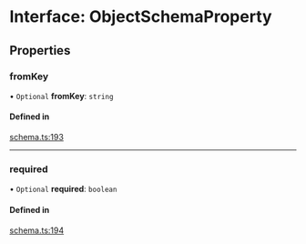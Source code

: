 # Interface: ObjectSchemaProperty

## Properties

### fromKey

• `Optional` **fromKey**: `string`

#### Defined in

[schema.ts:193](https://github.com/coda/packs-sdk/blob/main/schema.ts#L193)

___

### required

• `Optional` **required**: `boolean`

#### Defined in

[schema.ts:194](https://github.com/coda/packs-sdk/blob/main/schema.ts#L194)

